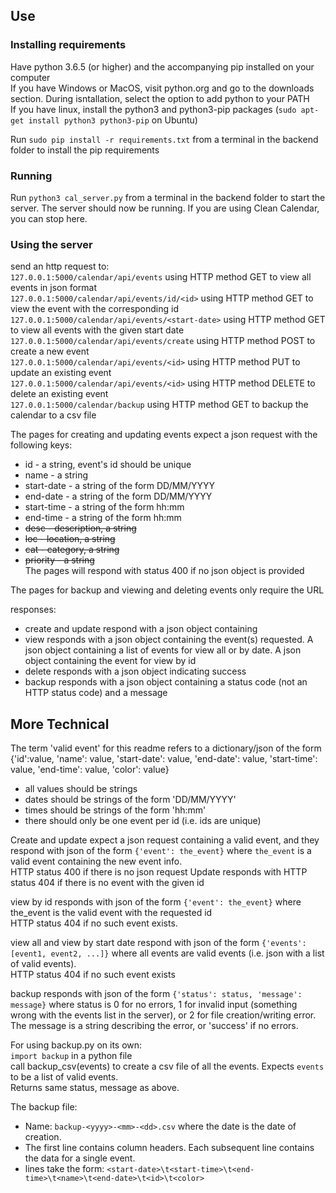 ## Use

### Installing requirements

Have python 3.6.5 (or higher) and the accompanying pip installed on your computer  
If you have Windows or MacOS, visit python.org and go to the downloads section. During isntallation, select the option to add python to your PATH  
If you have linux, install the python3 and python3-pip packages (`sudo apt-get install python3 python3-pip` on Ubuntu)

Run `sudo pip install -r requirements.txt` from a terminal in the backend folder to install the pip requirements

### Running

Run `python3 cal_server.py` from a terminal in the backend folder to start the server. The server should now be running. If you are using Clean Calendar, you can stop here.

### Using the server

send an http request to:  
`127.0.0.1:5000/calendar/api/events` using HTTP method GET to view all events in json format  
`127.0.0.1:5000/calendar/api/events/id/<id>` using HTTP method GET to view the event with the corresponding id  
`127.0.0.1:5000/calendar/api/events/<start-date>` using HTTP method GET to view all events with the given start date  
`127.0.0.1:5000/calendar/api/events/create` using HTTP method POST to create a new event  
`127.0.0.1:5000/calendar/api/events/<id>` using HTTP method PUT to update an existing event  
`127.0.0.1:5000/calendar/api/events/<id>` using HTTP method DELETE to delete an existing event  
`127.0.0.1:5000/calendar/backup` using HTTP method GET to backup the calendar to a csv file  

The pages for creating and updating events expect a json request with the following keys:
 * id - a string, event's id should be unique
 * name - a string
 * start-date - a string of the form DD/MM/YYYY
 * end-date - a string of the form DD/MM/YYYY
 * start-time - a string of the form hh:mm
 * end-time - a string of the form hh:mm
 * ~~desc - description, a string~~
 * ~~loc - location, a string~~
 * ~~cat - category, a string~~
 * ~~priority - a string~~  
The pages will respond with status 400 if no json object is provided

The pages for backup and viewing and deleting events only require the URL


responses:
 * create and update respond with a json object containing
 * view responds with a json object containing the event(s) requested. A json object containing a list of events for view all or by date. A json object containing the event for view by id
 * delete responds with a json object indicating success
 * backup responds with a json object containing a status code (not an HTTP status code) and a message


## More Technical

The term 'valid event' for this readme refers to a dictionary/json of the form {'id':value, 'name': value, 'start-date': value, 'end-date': value, 'start-time': value, 'end-time': value, 'color': value}
 * all values should be strings
 * dates should be strings of the form 'DD/MM/YYYY'
 * times should be strings of the form 'hh:mm'
 * there should only be one event per id (i.e. ids are unique)

Create and update expect a json request containing a valid event, and they respond with json of the form `{'event': the_event}` where `the_event` is a valid event containing the new event info.  
HTTP status 400 if there is no json request
Update responds with HTTP status 404 if there is no event with the given id

view by id responds with json of the form `{'event': the_event}` where the_event is the valid event with the requested id  
HTTP status 404 if no such event exists.

view all and view by start date respond with json of the form `{'events': [event1, event2, ...]}` where all events are valid events (i.e. json with a list of valid events).  
HTTP status 404 if no such event exists

backup responds with json of the form  `{'status': status, 'message': message}` where status is 0 for no errors, 1 for invalid input (something wrong with the events list in the server), or 2 for file creation/writing error. The message is a string describing the error, or 'success' if no errors.

For using backup.py on its own:  
`import backup` in a python file  
call backup_csv(events) to create a csv file of all the events. Expects `events` to be a list of valid events.  
Returns same status, message as above.

The backup file:  
* Name: `backup-<yyyy>-<mm>-<dd>.csv` where the date is the date of creation.  
* The first line contains column headers. Each subsequent line contains the data for a single event.  
* lines take the form: `<start-date>\t<start-time>\t<end-time>\t<name>\t<end-date>\t<id>\t<color>`

